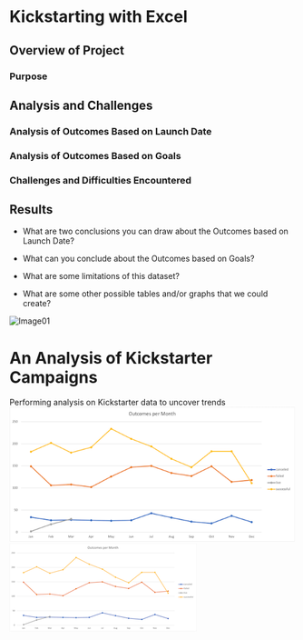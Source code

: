 # Kickstarting with Excel

## Overview of Project

### Purpose

## Analysis and Challenges

### Analysis of Outcomes Based on Launch Date

### Analysis of Outcomes Based on Goals

### Challenges and Difficulties Encountered

## Results

- What are two conclusions you can draw about the Outcomes based on Launch Date?

- What can you conclude about the Outcomes based on Goals?

- What are some limitations of this dataset?

- What are some other possible tables and/or graphs that we could create?


![Image01](https://github.com/juliomeza/kickstarter-analysis/blob/main/resources/Outcomes_vs_Goals.png=100x20)




# An Analysis of Kickstarter Campaigns
Performing analysis on Kickstarter data to uncover trends
![Image01](https://github.com/juliomeza/kickstarter-analysis/blob/main/Outcomes%20per%20Month.png)
![Image02](https://github.com/juliomeza/kickstarter-analysis/blob/main/Super%20Small.png)
